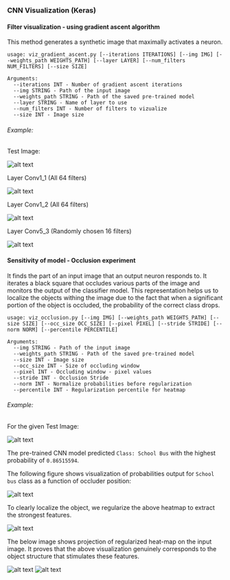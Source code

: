### CNN Visualization (Keras)

#### Filter visualization - using gradient ascent algorithm
  
  This method generates a synthetic image that maximally activates a neuron.


    usage: viz_gradient_ascent.py [--iterations ITERATIONS] [--img IMG] [--weights_path WEIGHTS_PATH] [--layer LAYER] [--num_filters NUM_FILTERS] [--size SIZE]

    Arguments:
      --iterations INT - Number of gradient ascent iterations
      --img STRING - Path of the input image
      --weights_path STRING - Path of the saved pre-trained model
      --layer STRING - Name of layer to use
      --num_filters INT - Number of filters to vizualize
      --size INT - Image size

###### Example:

Test Image:

![alt text](https://github.com/pranshu28/cnn-viz/blob/master/test_image/index.jpeg "Test Image")

Layer Conv1_1 (All 64 filters)

![alt text](https://github.com/pranshu28/cnn-viz/blob/master/cnn_filters/filters_conv1_1_index.jpeg "Layer Conv1_1")

Layer Conv1_2 (All 64 filters)

![alt text](https://github.com/pranshu28/cnn-viz/blob/master/cnn_filters/filters_conv1_2_index.jpeg "Layer Conv1_2")

Layer Conv5_3 (Randomly chosen 16 filters)

![alt text](https://github.com/pranshu28/cnn-viz/blob/master/cnn_filters/filters_conv5_3_index.jpeg "Layer Conv5_3")

#### Sensitivity of model - Occlusion experiment 
  
  It finds the part of an input image that an output neuron responds to. It iterates a black square that occludes various parts of the image and monitors the output of the classifier model. This representation helps us to localize the objects withing the image due to the fact that when a significant portion of the object is occluded, the probability of the correct class drops.

    usage: viz_occlusion.py [--img IMG] [--weights_path WEIGHTS_PATH] [--size SIZE] [--occ_size OCC_SIZE] [--pixel PIXEL] [--stride STRIDE] [--norm NORM] [--percentile PERCENTILE]

    Arguments:
      --img STRING - Path of the input image      
      --weights_path STRING - Path of the saved pre-trained model      
      --size INT - Image size      
      --occ_size INT - Size of occluding window      
      --pixel INT - Occluding window - pixel values      
      --stride INT - Occlusion Stride      
      --norm INT - Normalize probabilities before regularization 
      --percentile INT - Regularization percentile for heatmap

###### Example:

For the given Test Image:

![alt text](https://github.com/pranshu28/cnn-viz/blob/master/test_image/bus.jpg "Test Image")

The pre-trained CNN model predicted `Class: School Bus` with the highest probability of `0.86515594`.    

The following figure shows visualization of probabilities output for `School bus` class as a function of occluder position:

![alt text](https://github.com/pranshu28/cnn-viz/blob/master/occ_exp/heatmap_bus.jpg "Probability heatmap after occlusion experiment")

To clearly localize the object, we regularize the above heatmap to extract the strongest features.

![alt text](https://github.com/pranshu28/cnn-viz/blob/master/occ_exp/heatmap_reg_bus.jpg "Regularized Heatmap")

The below image shows projection of regularized heat-map on the input image. It proves that the above visualization genuinely corresponds to the object structure that stimulates these features.

![alt text](https://github.com/pranshu28/cnn-viz/blob/master/test_image/bus.jpg "Test Image")
![alt text](https://github.com/pranshu28/cnn-viz/blob/master/occ_exp/final_bus.jpg "Projection of Heatmap on given image")
